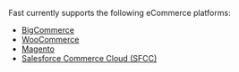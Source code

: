 Fast currently supports the following eCommerce platforms:

- [BigCommerce](/for-developers/bigcommerce)
- [WooCommerce](/for-developers/woocommerce)
- [Magento](/for-developers/magento)
- [Salesforce Commerce Cloud (SFCC)](/for-developers/salesforce)

<!--- Magento coming soon --->
